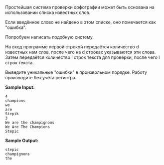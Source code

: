 Простейшая система проверки орфографии может быть основана на использовании списка известных слов.

Если введённое слово не найдено в этом списке, оно помечается как "ошибка".

Попробуем написать подобную систему.

На вход программе первой строкой передаётся количество d известных нам слов, после чего на d строках указываются эти слова. Затем передаётся количество l строк текста для проверки, после чего l строк текста.

Выведите уникальные "ошибки" в произвольном порядке. Работу производите без учёта регистра.

**Sample Input:**

```commandline
4
champions
we
are
Stepik
3
We are the champignons
We Are The Champions
Stepic
```


**Sample Output:**

```commandline
stepic
champignons
the
```

